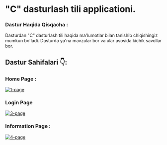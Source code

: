 # "C" dasturlash tili applicationi.

### Dastur Haqida Qisqacha :
Dasturdan "C" dasturlash tili haqida ma'lumotlar bilan tanishib chiqishingiz mumkun bo'ladi.
Dasturda ya'na mavzular bor va ular asosida kichik savollar bor.

## Dastur Sahifalari 👇:

### Home Page :
<a href="https://ibb.co/zQFG7GL"><img src="https://i.ibb.co/LYrnJnq/1-page.png" alt="1-page" border="0"></a>

### Login Page
<a href="https://ibb.co/5kWPJDx"><img src="https://i.ibb.co/gdMxc1F/3-page.png" alt="3-page" border="0"></a>

### Information Page :
<a href="https://ibb.co/6Wf0KRj"><img src="https://i.ibb.co/rw12BGD/4-page.png" alt="4-page" border="0"></a>
